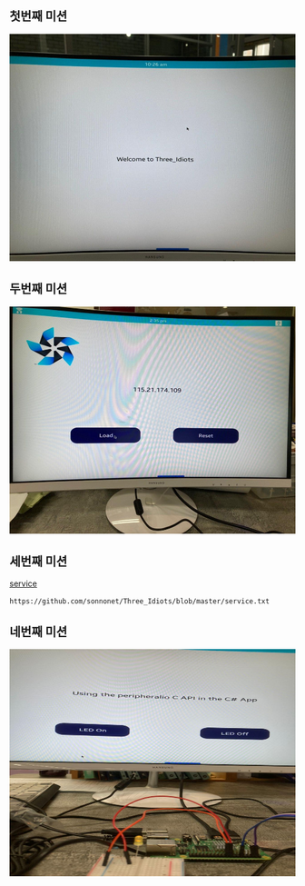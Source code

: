 ## 첫번째 미션
  <img width="640" height="400" src="./png/Three_Idiots_FirstMission.jpg"></img>
  
## 두번째 미션
  <img width="640" height="400" src="./png/Three_Idiots_second_Mission.jpg"></img>

## 세번째 미션

  [service](https://github.com/sonnonet/Three_Idiots/blob/master/service.txt)
  ```
  https://github.com/sonnonet/Three_Idiots/blob/master/service.txt
  ```

## 네번째 미션
  <img width="640" height="400" src="./png/Three_Idiots_four_Mission.jpg"></img>
